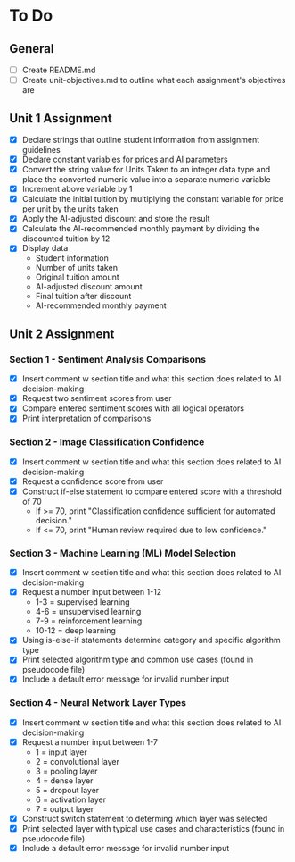 # To Do

## General

- [ ] Create README.md
- [ ] Create unit-objectives.md to outline what each assignment's objectives are

## Unit 1 Assignment

- [X] Declare strings that outline student information from assignment guidelines
- [X] Declare constant variables for prices and AI parameters
- [X] Convert the string value for Units Taken to an integer data type and place the converted numeric value into a separate numeric variable
- [X] Increment above variable by 1
- [X] Calculate the initial tuition by multiplying the constant variable for price per unit by the units taken
- [X] Apply the AI-adjusted discount and store the result
- [X] Calculate the AI-recommended monthly payment by dividing the discounted tuition by 12
- [X] Display data
	- Student information
	- Number of units taken
	- Original tuition amount
	- AI-adjusted discount amount
	- Final tuition after discount
	- AI-recommended monthly payment

## Unit 2 Assignment

### Section 1 - Sentiment Analysis Comparisons

- [X] Insert comment w section title and what this section does related to AI decision-making
- [X] Request two sentiment scores from user
- [X] Compare entered sentiment scores with all logical operators
- [X] Print interpretation of comparisons

### Section 2 - Image Classification Confidence

- [X] Insert comment w section title and what this section does related to AI decision-making
- [X] Request a confidence score from user
- [X] Construct if-else statement to compare entered score with a threshold of 70
    - If >= 70, print "Classification confidence sufficient for automated decision."
    - If <= 70, print "Human review required due to low confidence."

### Section 3 - Machine Learning (ML) Model Selection

- [X] Insert comment w section title and what this section does related to AI decision-making
- [X] Request a number input between 1-12
    - 1-3 = supervised learning
    - 4-6 = unsupervised learning
    - 7-9 = reinforcement learning
    - 10-12 = deep learning
- [X] Using is-else-if statements determine category and specific algorithm type
- [X] Print selected algorithm type and common use cases (found in pseudocode file)
- [X] Include a default error message for invalid number input

### Section 4 - Neural Network Layer Types

- [X] Insert comment w section title and what this section does related to AI decision-making
- [X] Request a number input between 1-7
    - 1 = input layer
    - 2 = convolutional layer
    - 3 = pooling layer
    - 4 = dense layer
    - 5 = dropout layer
    - 6 = activation layer
    - 7 = output layer
- [X] Construct switch statement to determing which layer was selected
- [X] Print selected layer with typical use cases and characteristics (found in pseudocode file)
- [X] Include a default error message for invalid number input
